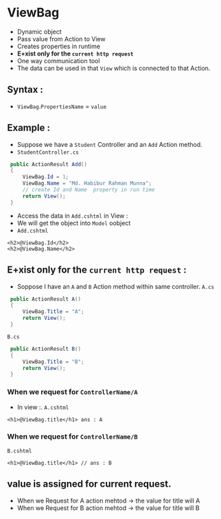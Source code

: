 # ViewBag
- Dynamic object
- Pass value from Action to View
- Creates properties in runtime
- **E+xist only for the `current http request`**
- One way communication tool
- The data can be used in that `View` which is connected to that Action.
 ## Syntax : 
 - `ViewBag`.`PropertiesName` = `value`

## Example : 
- Suppose we have a `Student` Controller and an `Add` Action method.
- `StudentController.cs`
```csharp
 public ActionResult Add()
 {
     ViewBag.Id = 1; 
     ViewBag.Name = "Md. Habibur Rahman Munna";
     // create Id and Name  property in run time
     return View();
 }
```
- Access the data in `Add.cshtml` in View :
- We will get the object into `Model` oobject
- `Add.cshtml`
```Add.cshtml
<h2>@ViewBag.Id</h2>
<h2>@ViewBag.Name</h2>
```

## **E+xist only for the `current http request`** :
- Soppose I have an `A` and `B` Action method within same controller.
`A.cs`
```cs
 public ActionResult A()
 {
     ViewBag.Title = "A";  
     return View();
 }
```
`B.cs`
```cs
 public ActionResult B()
 {
     ViewBag.Title = "B";  
     return View();
 }
```
### When we request for `ControllerName/A`
- In view :.
`A.cshtml`
```cshtml
<h1>@ViewBag.title</h1> ans : A
```
### When we request for `ControllerName/B`
`B.cshtml`
```cshtml
<h1>@ViewBag.title</h1> // ans : B
```
## value is assigned for current request.
- When we Request for A action mehtod -> the value for title will A
- When we Request for B action mehtod -> the value for title will B
